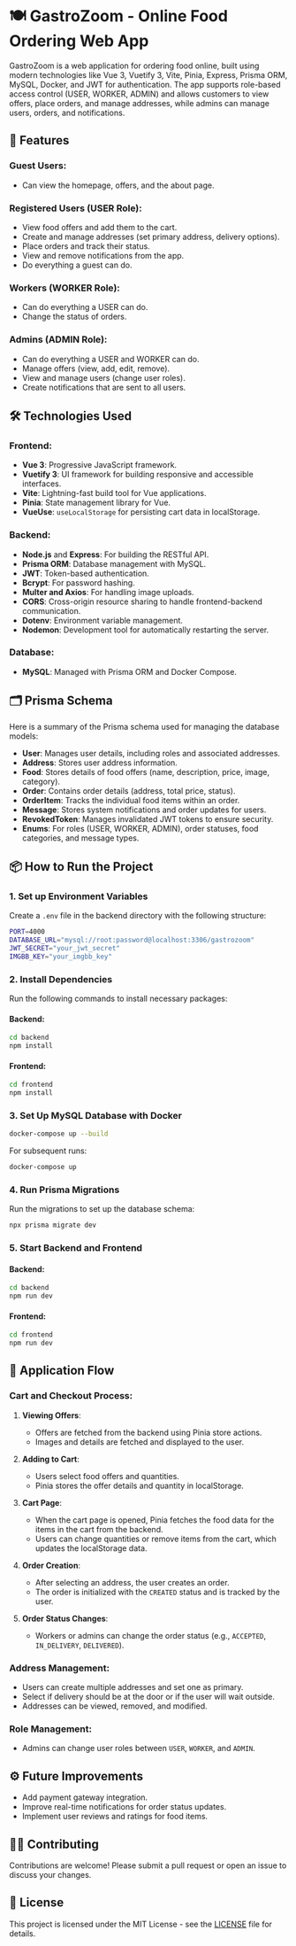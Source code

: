 # 🍽️ GastroZoom - Online Food Ordering Web App

GastroZoom is a web application for ordering food online, built using modern technologies like Vue 3, Vuetify 3, Vite, Pinia, Express, Prisma ORM, MySQL, Docker, and JWT for authentication. The app supports role-based access control (USER, WORKER, ADMIN) and allows customers to view offers, place orders, and manage addresses, while admins can manage users, orders, and notifications.

## 🚀 Features

### Guest Users:
- Can view the homepage, offers, and the about page.

### Registered Users (USER Role):
- View food offers and add them to the cart.
- Create and manage addresses (set primary address, delivery options).
- Place orders and track their status.
- View and remove notifications from the app.
- Do everything a guest can do.

### Workers (WORKER Role):
- Can do everything a USER can do.
- Change the status of orders.

### Admins (ADMIN Role):
- Can do everything a USER and WORKER can do.
- Manage offers (view, add, edit, remove).
- View and manage users (change user roles).
- Create notifications that are sent to all users.

## 🛠️ Technologies Used

### Frontend:
- **Vue 3**: Progressive JavaScript framework.
- **Vuetify 3**: UI framework for building responsive and accessible interfaces.
- **Vite**: Lightning-fast build tool for Vue applications.
- **Pinia**: State management library for Vue.
- **VueUse**: `useLocalStorage` for persisting cart data in localStorage.

### Backend:
- **Node.js** and **Express**: For building the RESTful API.
- **Prisma ORM**: Database management with MySQL.
- **JWT**: Token-based authentication.
- **Bcrypt**: For password hashing.
- **Multer and Axios**: For handling image uploads.
- **CORS**: Cross-origin resource sharing to handle frontend-backend communication.
- **Dotenv**: Environment variable management.
- **Nodemon**: Development tool for automatically restarting the server.

### Database:
- **MySQL**: Managed with Prisma ORM and Docker Compose.

## 🗂️ Prisma Schema

Here is a summary of the Prisma schema used for managing the database models:

- **User**: Manages user details, including roles and associated addresses.
- **Address**: Stores user address information.
- **Food**: Stores details of food offers (name, description, price, image, category).
- **Order**: Contains order details (address, total price, status).
- **OrderItem**: Tracks the individual food items within an order.
- **Message**: Stores system notifications and order updates for users.
- **RevokedToken**: Manages invalidated JWT tokens to ensure security.
- **Enums**: For roles (USER, WORKER, ADMIN), order statuses, food categories, and message types.

## 📦 How to Run the Project

### 1. Set up Environment Variables

Create a `.env` file in the backend directory with the following structure:

```bash
PORT=4000
DATABASE_URL="mysql://root:password@localhost:3306/gastrozoom"
JWT_SECRET="your_jwt_secret"
IMGBB_KEY="your_imgbb_key"
```

### 2. Install Dependencies

Run the following commands to install necessary packages:

#### Backend:
```bash
cd backend
npm install
```

#### Frontend:
```bash
cd frontend
npm install
```

### 3. Set Up MySQL Database with Docker

```bash
docker-compose up --build
```

For subsequent runs:
```bash
docker-compose up
```

### 4. Run Prisma Migrations

Run the migrations to set up the database schema:

```bash
npx prisma migrate dev
```

### 5. Start Backend and Frontend

#### Backend:
```bash
cd backend
npm run dev
```

#### Frontend:
```bash
cd frontend
npm run dev
```

## 🎨 Application Flow

### Cart and Checkout Process:

1. **Viewing Offers**:
    - Offers are fetched from the backend using Pinia store actions.
    - Images and details are fetched and displayed to the user.

2. **Adding to Cart**:
    - Users select food offers and quantities.
    - Pinia stores the offer details and quantity in localStorage.

3. **Cart Page**:
    - When the cart page is opened, Pinia fetches the food data for the items in the cart from the backend.
    - Users can change quantities or remove items from the cart, which updates the localStorage data.

4. **Order Creation**:
    - After selecting an address, the user creates an order.
    - The order is initialized with the `CREATED` status and is tracked by the user.

5. **Order Status Changes**:
    - Workers or admins can change the order status (e.g., `ACCEPTED`, `IN_DELIVERY`, `DELIVERED`).

### Address Management:
- Users can create multiple addresses and set one as primary.
- Select if delivery should be at the door or if the user will wait outside.
- Addresses can be viewed, removed, and modified.

### Role Management:
- Admins can change user roles between `USER`, `WORKER`, and `ADMIN`.

## ⚙️ Future Improvements

- Add payment gateway integration.
- Improve real-time notifications for order status updates.
- Implement user reviews and ratings for food items.

## 🧑‍💻 Contributing

Contributions are welcome! Please submit a pull request or open an issue to discuss your changes.

## 📄 License

This project is licensed under the MIT License - see the [LICENSE](LICENSE) file for details.